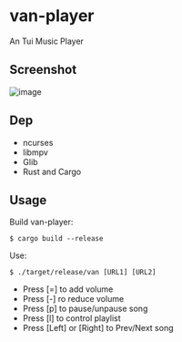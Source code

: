 # van-player
An Tui Music Player

## Screenshot
![image](https://user-images.githubusercontent.com/19554922/171415550-636b5ca8-2374-4fe4-bcf7-03e7fbba470a.png)

## Dep

- ncurses
- libmpv
- Glib
- Rust and Cargo

## Usage

Build van-player:

```
$ cargo build --release
```

Use:

```
$ ./target/release/van [URL1] [URL2]
```

- Press [=] to add volume
- Press [-] ro reduce volume
- Press [p] to pause/unpause song
- Press [l] to control playlist
- Press [Left] or [Right] to Prev/Next song
